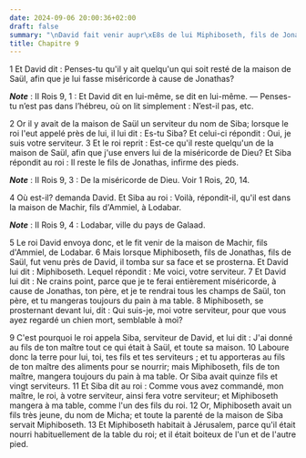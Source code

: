 ```yaml
---
date: 2024-09-06 20:00:36+02:00
draft: false
summary: "\nDavid fait venir aupr\xE8s de lui Miphiboseth, fils de Jonathas.\n"
title: Chapitre 9
---
```





1 Et David dit : Penses-tu qu'il y ait quelqu'un qui soit resté de la maison de Saül, afin que je lui fasse miséricorde à cause de Jonathas?

***Note*** :  II Rois 9, 1 : Et David dit en lui-même, se dit en lui-même. ― Penses-tu n’est pas dans l’hébreu, où on lit simplement : N’est-il pas, etc.

2 Or il y avait de la maison de Saül un serviteur du nom de Siba; lorsque le roi l'eut appelé près de lui, il lui dit : Es-tu Siba? Et celui-ci répondit : Oui, je suis votre serviteur. 3 Et le roi reprit : Est-ce qu'il reste quelqu'un de la maison de Saül, afin que j'use envers lui de la miséricorde de Dieu? Et Siba répondit au roi : Il reste le fils de Jonathas, infirme des pieds.

***Note*** :  II Rois 9, 3 : De la miséricorde de Dieu. Voir 1 Rois, 20, 14.

4 Où est-il? demanda David. Et Siba au roi : Voilà, répondit-il, qu'il est dans la maison de Machir, fils d'Ammiel, à Lodabar.

***Note*** :  II Rois 9, 4 : Lodabar, ville du pays de Galaad.

5 Le roi David envoya donc, et le fit venir de la maison de Machir, fils d'Ammiel, de Lodabar. 6 Mais lorsque Miphiboseth, fils de Jonathas, fils de Saül, fut venu près de David, il tomba sur sa face et se prosterna. Et David lui dit : Miphiboseth. Lequel répondit : Me voici, votre serviteur. 7 Et David lui dit : Ne crains point, parce que je te ferai entièrement miséricorde, à cause de Jonathas, ton père, et je te rendrai tous les champs de Saül, ton père, et tu mangeras toujours du pain à ma table. 8 Miphiboseth, se prosternant devant lui, dit : Qui suis-je, moi votre serviteur, pour que vous ayez regardé un chien mort, semblable à moi?


9 C'est pourquoi le roi appela Siba, serviteur de David, et lui dit : J'ai donné au fils de ton maître tout ce qui était à Saül, et toute sa maison. 10 Laboure donc la terre pour lui, toi, tes fils et tes serviteurs ; et tu apporteras au fils de ton maître des aliments pour se nourrir; mais Miphiboseth, fils de ton maître, mangera toujours du pain à ma table. Or Siba avait quinze fils et vingt serviteurs. 11 Et Siba dit au roi : Comme vous avez commandé, mon maître, le roi, à votre serviteur, ainsi fera votre serviteur; et Miphiboseth mangera à ma table, comme l'un des fils du roi. 12 Or, Miphiboseth avait un fils très jeune, du nom de Micha; et toute la parenté de la maison de Siba servait Miphiboseth. 13 Et Miphiboseth habitait à Jérusalem, parce qu'il était nourri habituellement de la table du roi; et il était boiteux de l'un et de l'autre pied.

